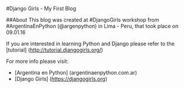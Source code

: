 #Django Girls - My First Blog

##About
This blog was created at #DjangoGirls workshop from #ArgentinaEnPython (@argenpython) in Lima - Peru, that took place on 09.01.16

If you are interested in learning Python and Django please refer to the [tutorial] (http://tutorial.djangogirls.org/)

For more info please visit:
* [Argentina en Python] (argentinaenpython.com.ar)
* [Django Girls] (https://djangogirls.org)




